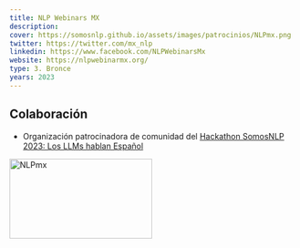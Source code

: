 ```yaml
---
title: NLP Webinars MX
description:
cover: https://somosnlp.github.io/assets/images/patrocinios/NLPmx.png
twitter: https://twitter.com/mx_nlp
linkedin: https://www.facebook.com/NLPWebinarsMx
website: https://nlpwebinarmx.org/ 
type: 3. Bronce
years: 2023
---
```


## Colaboración

- Organización patrocinadora de comunidad del [Hackathon SomosNLP 2023: Los LLMs hablan Español](https://somosnlp.org/blog/hackathon-2023)

<div class="flex justify-center">
    <img alt="NLPmx" width="250" height="140" 
    src="https://somosnlp.github.io/assets/images/patrocinios/NLPmx.png" />
</div>
